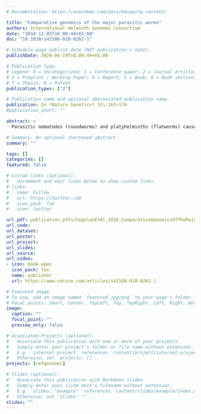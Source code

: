```yaml
---
# Documentation: https://wowchemy.com/docs/managing-content/

title: "Comparative genomics of the major parasitic worms"
authors: International Helminth Genomes Consortium
date: "2018-11-05T16:09:44+01:00"
doi: "10.1038/s41588-018-0262-1"

# Schedule page publish date (NOT publication's date).
publishDate: 2024-04-19T16:09:44+01:00

# Publication type.
# Legend: 0 = Uncategorized; 1 = Conference paper; 2 = Journal article;
# 3 = Preprint / Working Paper; 4 = Report; 5 = Book; 6 = Book section;
# 7 = Thesis; 8 = Patent
publication_types: ["2"]

# Publication name and optional abbreviated publication name.
publication: In *Nature Genetics* 51\:163–174
#publication_short: ""

abstract: >
  Parasitic nematodes (roundworms) and platyhelminths (flatworms) cause debilitating chronic infections of humans and animals, decimate crop production and are a major impediment to socioeconomic development. Here we report a broad comparative study of 81 genomes of parasitic and non-parasitic worms. We have identified gene family births and hundreds of expanded gene families at key nodes in the phylogeny that are relevant to parasitism. Examples include gene families that modulate host immune responses, enable parasite migration though host tissues or allow the parasite to feed. We reveal extensive lineage-specific differences in core metabolism and protein families historically targeted for drug development. From an in silico screen, we have identified and prioritized new potential drug targets and compounds for testing. This comparative genomics resource provides a much-needed boost for the research community to understand and combat parasitic worms.

# Summary. An optional shortened abstract.
summary: ""

tags: []
categories: []
featured: false

# Custom links (optional).
#   Uncomment and edit lines below to show custom links.
# links:
# - name: Follow
#   url: https://twitter.com
#   icon_pack: fab
#   icon: twitter

url_pdf: publication_pdfs/CoghlanEtAl_2018_ComparativeGenomicsOfTheMajorParasiticWorms_NatureGenetics.pdf
url_code:
url_dataset:
url_poster:
url_project:
url_slides:
url_source:
url_video:
- icon: book-open
  icon_pack: fas
  name: publisher
  url: https://www.nature.com/articles/s41588-018-0262-1

# Featured image
# To use, add an image named `featured.jpg/png` to your page's folder. 
# Focal points: Smart, Center, TopLeft, Top, TopRight, Left, Right, BottomLeft, Bottom, BottomRight.
image:
  caption: ""
  focal_point: ""
  preview_only: false

# Associated Projects (optional).
#   Associate this publication with one or more of your projects.
#   Simply enter your project's folder or file name without extension.
#   E.g. `internal-project` references `content/project/internal-project/index.md`.
#   Otherwise, set `projects: []`.
projects: [refgenomes]

# Slides (optional).
#   Associate this publication with Markdown slides.
#   Simply enter your slide deck's filename without extension.
#   E.g. `slides: "example"` references `content/slides/example/index.md`.
#   Otherwise, set `slides: ""`.
slides: ""
---
```

